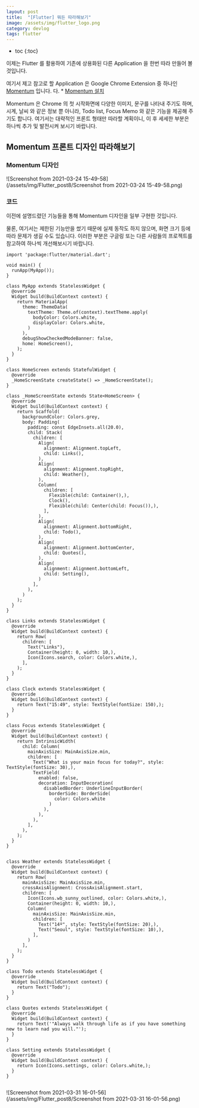 ```yaml
---
layout: post
title:  "[Flutter] 뭐든 따라해보기"
image: /assets/img/flutter_logo.png
category: devlog
tags: flutter
---
```


* toc
{:toc}


이제는 Flutter 를 활용하여 기존에 상용화된 다른 Application 을 한번 따라 만들어 볼 것입니다.

여기서 제고 참고로 할 Application 은 Google Chrome Extension 중 하나인 [Momentum](https://momentumdash.com/) 입니다. 다. * [Momentum 설치](https://chrome.google.com/webstore/detail/momentum/laookkfknpbbblfpciffpaejjkokdgca?hl=ko)

Momentum 은 Chrome 의 첫 시작화면에 다양한 이미지, 문구를 나타내 주기도 하며, 시계, 날씨 와 같은 정보 뿐 아니라, Todo list, Focus Memo 와 같은 기능을 제공해 주기도 합니다. 여기서는 대략적인 프론트 형태만 따라할 계획이니, 이 후 세세한 부분은 하나씩 추가 및 발전시켜 보시기 바랍니다.



## Momentum 프론트 디자인 따라해보기

### Momentum 디자인

![Screenshot from 2021-03-24 15-49-58](/assets/img/Flutter_post8/Screenshot from 2021-03-24 15-49-58.png)

### 코드

이전에 설명드렸던 기능들을 통해 Momentum 디자인을 일부 구현한 것입니다.

물론, 여기서는 제한된 기능만을 썼기 때문에 실제 동작도 하지 않으며, 화면 크기 등에 따라 문제가 생길 수도 있습니다. 이러한 부분은 구글링 또는 다른 사람들의 프로젝트를 참고하여 하나씩 개선해보시기 바랍니다.

```
import 'package:flutter/material.dart';

void main() {
  runApp(MyApp());
}

class MyApp extends StatelessWidget {
  @override
  Widget build(BuildContext context) {
    return MaterialApp(
      theme: ThemeData(
        textTheme: Theme.of(context).textTheme.apply(
          bodyColor: Colors.white,
          displayColor: Colors.white,
        )
      ),
      debugShowCheckedModeBanner: false,
      home: HomeScreen(),
    );
  }
}

class HomeScreen extends StatefulWidget {
  @override
  _HomeScreenState createState() => _HomeScreenState();
}

class _HomeScreenState extends State<HomeScreen> {
  @override
  Widget build(BuildContext context) {
    return Scaffold(
      backgroundColor: Colors.grey,
      body: Padding(
        padding: const EdgeInsets.all(20.0),
        child: Stack(
          children: [
            Align(
              alignment: Alignment.topLeft,
              child: Links(),
            ),
            Align(
              alignment: Alignment.topRight,
              child: Weather(),
            ),
            Column(
              children: [
                Flexible(child: Container(),),
                Clock(),
                Flexible(child: Center(child: Focus()),),
              ],
            ),
            Align(
              alignment: Alignment.bottomRight,
              child: Todo(),
            ),
            Align(
              alignment: Alignment.bottomCenter,
              child: Quotes(),
            ),
            Align(
              alignment: Alignment.bottomLeft,
              child: Setting(),
            )
          ],
        ),
      )
    );
  }
}

class Links extends StatelessWidget {
  @override
  Widget build(BuildContext context) {
    return Row(
      children: [
        Text("Links"),
        Container(height: 0, width: 10,),
        Icon(Icons.search, color: Colors.white,),
      ],
    );
  }
}

class Clock extends StatelessWidget {
  @override
  Widget build(BuildContext context) {
    return Text("15:49", style: TextStyle(fontSize: 150),);
  }
}

class Focus extends StatelessWidget {
  @override
  Widget build(BuildContext context) {
    return IntrinsicWidth(
      child: Column(
        mainAxisSize: MainAxisSize.min,
        children: [
          Text("What is your main focus for today?", style: TextStyle(fontSize: 30),),
          TextField(
            enabled: false,
            decoration: InputDecoration(
              disabledBorder: UnderlineInputBorder(
                borderSide: BorderSide(
                  color: Colors.white
                )
              ),
            ),
          ),
        ],
      ),
    );
  }
}


class Weather extends StatelessWidget {
  @override
  Widget build(BuildContext context) {
    return Row(
      mainAxisSize: MainAxisSize.min,
      crossAxisAlignment: CrossAxisAlignment.start,
      children: [
        Icon(Icons.wb_sunny_outlined, color: Colors.white,),
        Container(height: 0, width: 10,),
        Column(
          mainAxisSize: MainAxisSize.min,
          children: [
            Text("14º", style: TextStyle(fontSize: 20),),
            Text("Seoul", style: TextStyle(fontSize: 10),),
          ],
        )
      ],
    );
  }
}

class Todo extends StatelessWidget {
  @override
  Widget build(BuildContext context) {
    return Text("Todo");
  }
}

class Quotes extends StatelessWidget {
  @override
  Widget build(BuildContext context) {
    return Text('"Always walk through life as if you have something new to learn nad you will."');
  }
}

class Setting extends StatelessWidget {
  @override
  Widget build(BuildContext context) {
    return Icon(Icons.settings, color: Colors.white,);
  }
}


```

![Screenshot from 2021-03-31 16-01-56](/assets/img/Flutter_post8/Screenshot from 2021-03-31 16-01-56.png)